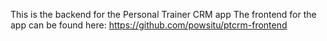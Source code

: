 This is the backend for the Personal Trainer CRM app
The frontend for the app can be found here:
https://github.com/powsitu/ptcrm-frontend
